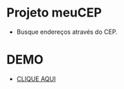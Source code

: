 # Projeto meuCEP
- Busque endereços através do CEP.

# DEMO
- <a href="https://tiburci0.github.io/meuCEP/">CLIQUE AQUI</a>